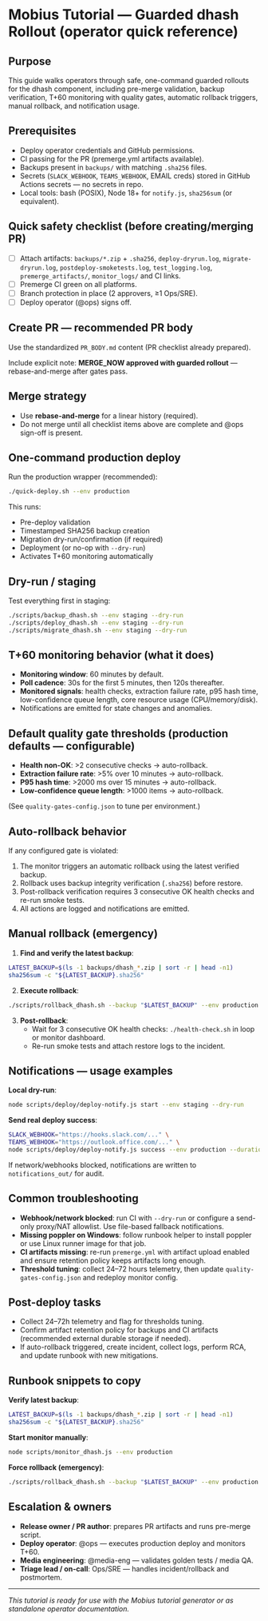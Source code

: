 # Mobius Tutorial — Guarded dhash Rollout (operator quick reference)

## Purpose

This guide walks operators through safe, one-command guarded rollouts for the dhash component, including pre-merge validation, backup verification, T+60 monitoring with quality gates, automatic rollback triggers, manual rollback, and notification usage.

## Prerequisites

- Deploy operator credentials and GitHub permissions.
- CI passing for the PR (premerge.yml artifacts available).
- Backups present in `backups/` with matching `.sha256` files.
- Secrets (`SLACK_WEBHOOK`, `TEAMS_WEBHOOK`, EMAIL creds) stored in GitHub Actions secrets — no secrets in repo.
- Local tools: bash (POSIX), Node 18+ for `notify.js`, `sha256sum` (or equivalent).

## Quick safety checklist (before creating/merging PR)

- [ ] Attach artifacts: `backups/*.zip` + `.sha256`, `deploy-dryrun.log`, `migrate-dryrun.log`, `postdeploy-smoketests.log`, `test_logging.log`, `premerge_artifacts/`, `monitor_logs/` and CI links.
- [ ] Premerge CI green on all platforms.
- [ ] Branch protection in place (2 approvers, ≥1 Ops/SRE).
- [ ] Deploy operator (@ops) signs off.

## Create PR — recommended PR body

Use the standardized `PR_BODY.md` content (PR checklist already prepared).

Include explicit note: **MERGE_NOW approved with guarded rollout** — rebase-and-merge after gates pass.

## Merge strategy

- Use **rebase-and-merge** for a linear history (required).
- Do not merge until all checklist items above are complete and @ops sign-off is present.

## One-command production deploy

Run the production wrapper (recommended):

```bash
./quick-deploy.sh --env production
```

This runs:
- Pre-deploy validation
- Timestamped SHA256 backup creation
- Migration dry-run/confirmation (if required)
- Deployment (or no-op with `--dry-run`)
- Activates T+60 monitoring automatically

## Dry-run / staging

Test everything first in staging:

```bash
./scripts/backup_dhash.sh --env staging --dry-run
./scripts/deploy_dhash.sh --env staging --dry-run
./scripts/migrate_dhash.sh --env staging --dry-run
```

## T+60 monitoring behavior (what it does)

- **Monitoring window**: 60 minutes by default.
- **Poll cadence**: 30s for the first 5 minutes, then 120s thereafter.
- **Monitored signals**: health checks, extraction failure rate, p95 hash time, low-confidence queue length, core resource usage (CPU/memory/disk).
- Notifications are emitted for state changes and anomalies.

## Default quality gate thresholds (production defaults — configurable)

- **Health non-OK**: >2 consecutive checks → auto-rollback.
- **Extraction failure rate**: >5% over 10 minutes → auto-rollback.
- **P95 hash time**: >2000 ms over 15 minutes → auto-rollback.
- **Low-confidence queue length**: >1000 items → auto-rollback.

(See `quality-gates-config.json` to tune per environment.)

## Auto-rollback behavior

If any configured gate is violated:

1. The monitor triggers an automatic rollback using the latest verified backup.
2. Rollback uses backup integrity verification (`.sha256`) before restore.
3. Post-rollback verification requires 3 consecutive OK health checks and re-run smoke tests.
4. All actions are logged and notifications are emitted.

## Manual rollback (emergency)

1. **Find and verify the latest backup**:
```bash
LATEST_BACKUP=$(ls -1 backups/dhash_*.zip | sort -r | head -n1)
sha256sum -c "${LATEST_BACKUP}.sha256"
```

2. **Execute rollback**:
```bash
./scripts/rollback_dhash.sh --backup "$LATEST_BACKUP" --env production --force
```

3. **Post-rollback**:
   - Wait for 3 consecutive OK health checks: `./health-check.sh` in loop or monitor dashboard.
   - Re-run smoke tests and attach restore logs to the incident.

## Notifications — usage examples

**Local dry-run**:
```bash
node scripts/deploy/deploy-notify.js start --env staging --dry-run
```

**Send real deploy success**:
```bash
SLACK_WEBHOOK="https://hooks.slack.com/..." \
TEAMS_WEBHOOK="https://outlook.office.com/..." \
node scripts/deploy/deploy-notify.js success --env production --duration "5m 30s"
```

If network/webhooks blocked, notifications are written to `notifications_out/` for audit.

## Common troubleshooting

- **Webhook/network blocked**: run CI with `--dry-run` or configure a send-only proxy/NAT allowlist. Use file-based fallback notifications.
- **Missing poppler on Windows**: follow runbook helper to install poppler or use Linux runner image for that job.
- **CI artifacts missing**: re-run `premerge.yml` with artifact upload enabled and ensure retention policy keeps artifacts long enough.
- **Threshold tuning**: collect 24–72 hours telemetry, then update `quality-gates-config.json` and redeploy monitor config.

## Post-deploy tasks

- Collect 24–72h telemetry and flag for thresholds tuning.
- Confirm artifact retention policy for backups and CI artifacts (recommended external durable storage if needed).
- If auto-rollback triggered, create incident, collect logs, perform RCA, and update runbook with new mitigations.

## Runbook snippets to copy

**Verify latest backup**:
```bash
LATEST_BACKUP=$(ls -1 backups/dhash_*.zip | sort -r | head -n1)
sha256sum -c "${LATEST_BACKUP}.sha256"
```

**Start monitor manually**:
```bash
node scripts/monitor_dhash.js --env production
```

**Force rollback (emergency)**:
```bash
./scripts/rollback_dhash.sh --backup "$LATEST_BACKUP" --env production --force
```

## Escalation & owners

- **Release owner / PR author**: prepares PR artifacts and runs pre-merge script.
- **Deploy operator**: @ops — executes production deploy and monitors T+60.
- **Media engineering**: @media-eng — validates golden tests / media QA.
- **Triage lead / on-call**: Ops/SRE — handles incident/rollback and postmortem.

---

*This tutorial is ready for use with the Mobius tutorial generator or as standalone operator documentation.*